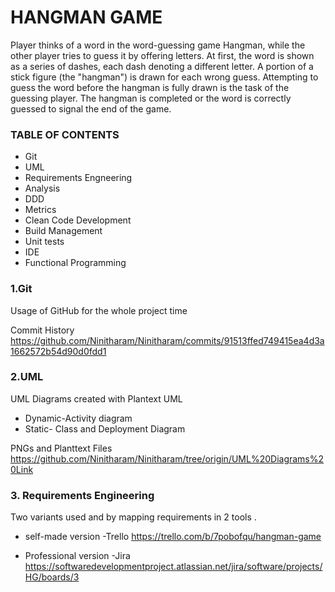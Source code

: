 # HANGMAN GAME
Player thinks of a word in the word-guessing game Hangman, while the other player tries to guess it by offering letters. 
At first, the word is shown as a series of dashes, each dash denoting a different letter. A portion of a stick figure (the "hangman")
is drawn for each wrong guess. Attempting to guess the word before the hangman is fully drawn is the task of the guessing player. 
The hangman is completed or the word is correctly guessed to signal the end of the game.

### TABLE OF CONTENTS 
- Git
- UML
- Requirements Engneering
- Analysis
- DDD
- Metrics
- Clean Code Development
- Build Management
- Unit tests
- IDE
- Functional Programming 

### 1.Git
Usage of GitHub for the whole project time

Commit History 
https://github.com/Ninitharam/Ninitharam/commits/91513ffed749415ea4d3a1662572b54d90d0fdd1

### 2.UML
UML Diagrams created with Plantext UML

+ Dynamic-Activity diagram
+ Static- Class and Deployment Diagram

PNGs and Planttext Files
https://github.com/Ninitharam/Ninitharam/tree/origin/UML%20Diagrams%20Link

### 3. Requirements Engineering
Two variants used and by mapping requirements in 2 tools .

- self-made version
  -Trello 
  https://trello.com/b/7pobofqu/hangman-game
  
- Professional version
  -Jira 
  https://softwaredevelopmentproject.atlassian.net/jira/software/projects/HG/boards/3
  
